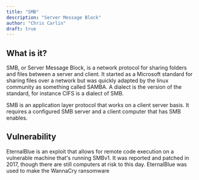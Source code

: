 ```yaml
---
title: "SMB"
description: "Server Message Block"
author: "Chris Carlin"
draft: true
---
```


## What is it?
SMB, or Server Message Block, is a network protocol for sharing folders and files between a server and client. It started as a Microsoft standard for sharing files over a network but was quickly adapted by the linux community as something called SAMBA. A dialect is the version of the standard, for instance CIFS is a dialect of SMB. 

SMB is an application layer protocol that works on a client server basis.
It requires a configured SMB server and a client computer that has SMB enables.

## Vulnerability

EternalBlue is an exploit that allows for remote code execution on a vulnerable machine that's running SMBv1. It was reported and patched in 2017, though there are still computers at risk to this day. EternalBlue was used to make the WannaCry ransomware